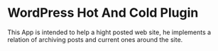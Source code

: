 # WordPress Hot And Cold Plugin
This App is intended to help a hight posted web site, he implements a relation of archiving posts and current ones around the site.
